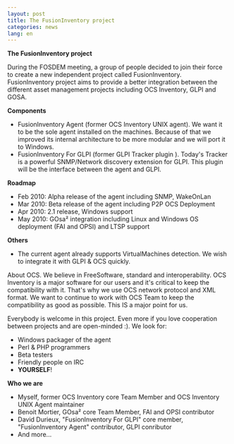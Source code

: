 ```yaml
---
layout: post
title: The FusionInventory project
categories: news
lang: en
---
```


<strong>The FusionInventory project</strong>

During the FOSDEM meeting, a group of people decided to join their force to create a new independent project called FusionInventory. FusionInventory project aims to provide a better integration between the different asset management projects including OCS Inventory, GLPI and GOSA.

<strong>Components</strong>

*  FusionInventory Agent (former OCS Inventory UNIX agent). We want it to be the sole agent installed on the machines. Because of that we improved its internal architecture to be more modular and we will port it to Windows.
* FusionInventory For GLPI (former GLPI Tracker plugin ). Today's Tracker is a powerful SNMP/Network discovery extension for GLPI. This plugin will be the interface between the agent and GLPI.



<strong>Roadmap</strong>

*  Feb 2010: Alpha release of the agent including SNMP, WakeOnLan
*  Mar 2010: Beta release of the agent including P2P OCS Deployment
*  Apr 2010: 2.1 release, Windows support
*  May 2010: GOsa² integration including Linux and Windows OS deployment (FAI and OPSI) and LTSP support



<strong>Others</strong>

*  The current agent already supports VirtualMachines detection. We wish to integrate it with GLPI &amp; OCS quickly.



About OCS. We believe in FreeSoftware, standard and interoperability. OCS Inventory is a major software for our users and it's critical to keep the compatibility with it. That's why we use OCS network protocol and XML format. We want to continue to work with OCS Team to keep the compatibility as good as possible. This IS a major point for us.

Everybody is welcome in this project. Even more if you love cooperation between projects and are open-minded :). We look for:

*  Windows packager of the agent
*  Perl &amp; PHP programmers
*  Beta testers
*  Friendly people on IRC
*  <strong>YOURSELF</strong>!



<strong>Who we are</strong>
- Myself, former OCS Inventory core Team Member and OCS Inventory UNIX Agent maintainer
- Benoit Mortier, GOsa² core Team Member, FAI and OPSI contributor
- David Durieux, "FusionInventory For GLPI" core member, "FusionInventory Agent" contributor, GLPI conributor
- And more...

